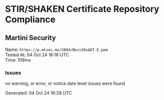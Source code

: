 # STIR/SHAKEN Certificate Repository Compliance

## Martini Security

Name: `https://p.mtsec.me/2884/Becv3KxADT-E.pem`\
Tested At: 04 Oct 24 16:16 UTC\
Time: 108ms

### Issues

no warning, or error, or notice date level issues were found

Generated: 04 Oct 24 16:29 UTC